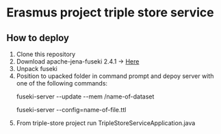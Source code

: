 <h1>Erasmus project triple store service</h1>

<h2>How to deploy</h2>
<ol>
  <li>Clone this repository</li>
  <li>Download apache-jena-fuseki 2.4.1 -> <a href = "https://archive.apache.org/dist/jena/binaries/apache-jena-fuseki-2.4.1.zip" > Here </a></li>
  <li>Unpack fuseki</li>
  <li>Position to upacked folder in command prompt and depoy server with one of the following commands:
      <p>fuseki-server --update --mem /name-of-dataset</p>
      <p>fuseki-server --config=name-of-file.ttl</p>
  </li>
  <li>From triple-store project run TripleStoreServiceApplication.java</li>
</ol> 
